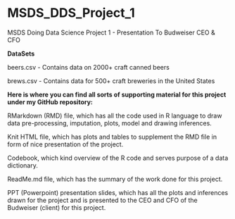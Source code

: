 # MSDS_DDS_Project_1
MSDS Doing Data Science Project 1 - Presentation To Budweiser CEO &amp; CFO

**DataSets**

beers.csv - Contains data on 2000+ craft canned beers 

brews.csv - Contains data for 500+ craft breweries in the United States

**Here is where you can find all sorts of supporting material for this project under my GitHub repository:**

RMarkdown (RMD) file, which has all the code used in R language to draw data pre-processing, imputation, plots, model and drawing inferences.

Knit HTML file, which has plots and tables to supplement the RMD file in form of nice presentation of the project.

Codebook, which kind overview of the R code and serves purpose of a data dictionary.

ReadMe.md file, which has the summary of the work done for this project.

PPT (Powerpoint) presentation slides, which has all the plots and inferences drawn for the project and is presented to the CEO and CFO of the Budweiser (client) for this project.
